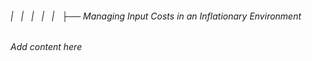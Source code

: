 ###### |   |   |   |   |   ├── Managing Input Costs in an Inflationary Environment

*Add content here*